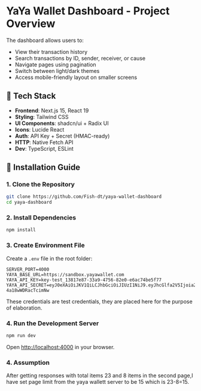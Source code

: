 # YaYa Wallet Dashboard - Project Overview


The dashboard allows users to:

- View their transaction history
- Search transactions by ID, sender, receiver, or cause
- Navigate pages using pagination
- Switch between light/dark themes
- Access mobile-friendly layout on smaller screens

## 🚀 Tech Stack

- **Frontend**: Next.js 15, React 19
- **Styling**: Tailwind CSS
- **UI Components**: shadcn/ui + Radix UI
- **Icons**: Lucide React
- **Auth**: API Key + Secret (HMAC-ready)
- **HTTP**: Native Fetch API
- **Dev**: TypeScript, ESLint
  
## 🚀 Installation Guide

### 1. Clone the Repository
```bash
git clone https://github.com/Fish-dt/yaya-wallet-dashboard
cd yaya-dashboard
```

### 2. Install Dependencies
```bash
npm install
```

### 3. Create Environment File
Create a `.env` file in the root folder:
```env
SERVER_PORT=4000
YAYA_BASE_URL=https://sandbox.yayawallet.com
YAYA_API_KEY=key-test_13817e87-33a9-4756-82e0-e6ac74be5f77
YAYA_API_SECRET=eyJ0eXAiOiJKV1QiLCJhbGciOiJIUzI1NiJ9.eyJhcGlfa2V5Ijoia2V5LXRlc3RfMTM4MTdlODctMzNhOS00NzU2LTgyZTAtZTZhYzc0YmU1Zjc3Iiwic2VjcmV0IjoiY2E5ZjJhMGM5ZGI1ZmRjZWUxMTlhNjNiMzNkMzVlMWQ4YTVkNGZiYyJ9.HesEEFWkY55B8JhxSJT4VPJTXZ-4a18wWDRacTcimNw
```
These credentials are test credentials, they are placed here for the purpose of elaboration.

### 4. Run the Development Server
```bash
npm run dev
```

Open [http://localhost:4000](http://localhost:4000) in your browser.

### 4. Assumption
After getting responses with total items 23 and 8 items in the second page,I have set page limit from the yaya wallett server to be 15 which is 23-8=15.
